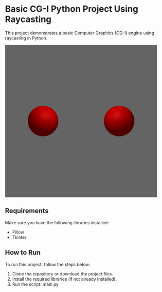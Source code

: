 Basic CG-I Python Project Using Raycasting
=========================================

This project demonstrates a basic Computer Graphics (CG-I) engine using raycasting in Python. 

![Demonstration image](canvas1.png)

Requirements
------------
Make sure you have the following libraries installed:

- Pillow
- Tkinter

  
How to Run
-----------
To run this project, follow the steps below:

1. Clone the repository or download the project files.
2. Install the required libraries (if not already installed).
3. Run the script: main.py




